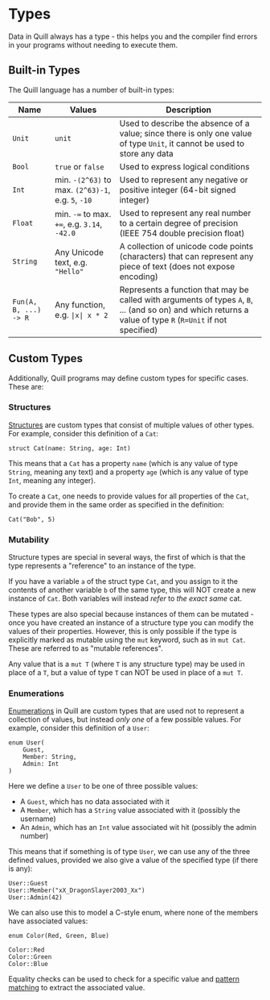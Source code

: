 
# Types

Data in Quill always has a type - this helps you and the compiler find errors in your programs without needing to execute them. 

## Built-in Types

The Quill language has a number of built-in types:

|Name|Values|Description|
|-|-|-|
|`Unit`|`unit`|Used to describe the absence of a value; since there is only one value of type `Unit`, it cannot be used to store any data
|`Bool`|`true` or `false`|Used to express logical conditions|
|`Int`|min. `-(2^63)` to max. `(2^63)-1`, e.g. `5`, `-10`|Used to represent any negative or positive integer (64-bit signed integer)|
|`Float`|min. `-∞` to max. `+∞`, e.g. `3.14`, `-42.0`|Used to represent any real number to a certain degree of precision (IEEE 754 double precision float)|
|`String`|Any Unicode text, e.g. `"Hello"`|A collection of unicode code points (characters) that can represent any piece of text (does not expose encoding)|
|`Fun(A, B, ...) -> R`|Any function, e.g. `\|x\| x * 2`|Represents a function that may be called with arguments of types `A`, `B`, ... (and so on) and which returns a value of type `R` (`R=Unit` if not specified)

## Custom Types

Additionally, Quill programs may define custom types for specific cases. These are:

### Structures

[Structures](`structures.md`) are custom types that consist of multiple values of other types. For example, consider this definition of a `Cat`:
```
struct Cat(name: String, age: Int)
```
This means that a `Cat` has a property `name` (which is any value of type `String`, meaning any text) and a property `age` (which is any value of type `Int`, meaning any integer).

To create a `Cat`, one needs to provide values for all properties of the `Cat`, and provide them in the same order as specified in the definition:
```
Cat("Bob", 5)
```

### Mutability

Structure types are special in several ways, the first of which is that the type represents a "reference" to an instance of the type. 

If you have a variable `a` of the struct type `Cat`, and you assign to it the contents of another variable `b` of the same type, this will NOT create a new instance of `Cat`. Both variables will instead *refer* to *the exact same* cat. 

These types are also special because instances of them can be mutated - once you have created an instance of a structure type you can modify the values of their properties. However, this is only possible if the type is explicitly marked as mutable using the `mut` keyword, such as in `mut Cat`. These are referred to as "mutable references".

Any value that is a `mut T` (where `T` is any structure type) may be used in place of a `T`, but a value of type `T` can NOT be used in place of a `mut T`.

### Enumerations

[Enumerations](enumerations.md) in Quill are custom types that are used not to represent a collection of values, but instead *only one* of a few possible values. For example, consider this definition of a `User`:
```
enum User(
    Guest,
    Member: String,
    Admin: Int
)
```
Here we define a `User` to be one of three possible values: 
- A `Guest`, which has no data associated with it
- A `Member`, which has a `String` value associated with it (possibly the username)
- An `Admin`, which has an `Int` value associated wit hit (possibly the admin number)

This means that if something is of type `User`, we can use any of the three defined values, provided we also give a value of the specified type (if there is any):
```
User::Guest
User::Member("xX_DragonSlayer2003_Xx")
User::Admin(42)
```

We can also use this to model a C-style enum, where none of the members have associated values:
```
enum Color(Red, Green, Blue)

Color::Red
Color::Green
Color::Blue
```

Equality checks can be used to check for a specific value and [pattern matching](match.md) to extract the associated value.